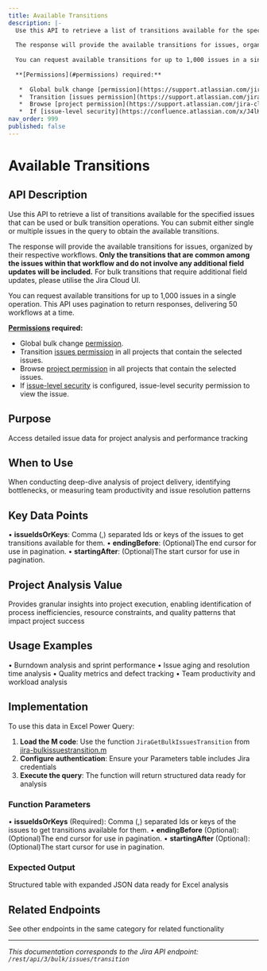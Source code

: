 ```yaml
---
title: Available Transitions
description: |-
  Use this API to retrieve a list of transitions available for the specified issues that can be used or bulk transition operations. You can submit either single or multiple issues in the query to obtain the available transitions.
  
  The response will provide the available transitions for issues, organized by their respective workflows. **Only the transitions that are common among the issues within that workflow and do not involve any additional field updates will be included.** For bulk transitions that require additional field updates, please utilise the Jira Cloud UI.
  
  You can request available transitions for up to 1,000 issues in a single operation. This API uses pagination to return responses, delivering 50 workflows at a time.
  
  **[Permissions](#permissions) required:**
  
   *  Global bulk change [permission](https://support.atlassian.com/jira-cloud-administration/docs/manage-global-permissions/).
   *  Transition [issues permission](https://support.atlassian.com/jira-cloud-administration/docs/permissions-for-company-managed-projects/#Transition-issues/) in all projects that contain the selected issues.
   *  Browse [project permission](https://support.atlassian.com/jira-cloud-administration/docs/manage-project-permissions/) in all projects that contain the selected issues.
   *  If [issue-level security](https://confluence.atlassian.com/x/J4lKLg) is configured, issue-level security permission to view the issue.
nav_order: 999
published: false
---
```


# Available Transitions

## API Description
Use this API to retrieve a list of transitions available for the specified issues that can be used or bulk transition operations. You can submit either single or multiple issues in the query to obtain the available transitions.

The response will provide the available transitions for issues, organized by their respective workflows. **Only the transitions that are common among the issues within that workflow and do not involve any additional field updates will be included.** For bulk transitions that require additional field updates, please utilise the Jira Cloud UI.

You can request available transitions for up to 1,000 issues in a single operation. This API uses pagination to return responses, delivering 50 workflows at a time.

**[Permissions](#permissions) required:**

 *  Global bulk change [permission](https://support.atlassian.com/jira-cloud-administration/docs/manage-global-permissions/).
 *  Transition [issues permission](https://support.atlassian.com/jira-cloud-administration/docs/permissions-for-company-managed-projects/#Transition-issues/) in all projects that contain the selected issues.
 *  Browse [project permission](https://support.atlassian.com/jira-cloud-administration/docs/manage-project-permissions/) in all projects that contain the selected issues.
 *  If [issue-level security](https://confluence.atlassian.com/x/J4lKLg) is configured, issue-level security permission to view the issue.

## Purpose
Access detailed issue data for project analysis and performance tracking

## When to Use
When conducting deep-dive analysis of project delivery, identifying bottlenecks, or measuring team productivity and issue resolution patterns

## Key Data Points
• **issueIdsOrKeys**: Comma (,) separated Ids or keys of the issues to get transitions available for them.
• **endingBefore**: (Optional)The end cursor for use in pagination.
• **startingAfter**: (Optional)The start cursor for use in pagination.

## Project Analysis Value
Provides granular insights into project execution, enabling identification of process inefficiencies, resource constraints, and quality patterns that impact project success

## Usage Examples
• Burndown analysis and sprint performance
• Issue aging and resolution time analysis
• Quality metrics and defect tracking
• Team productivity and workload analysis

## Implementation
To use this data in Excel Power Query:

1. **Load the M code**: Use the function `JiraGetBulkIssuesTransition` from [jira-bulkissuestransition.m](../assets/jira-bulkissuestransition.m)
2. **Configure authentication**: Ensure your Parameters table includes Jira credentials
3. **Execute the query**: The function will return structured data ready for analysis

### Function Parameters
• **issueIdsOrKeys** (Required): Comma (,) separated Ids or keys of the issues to get transitions available for them.
• **endingBefore** (Optional): (Optional)The end cursor for use in pagination.
• **startingAfter** (Optional): (Optional)The start cursor for use in pagination.

### Expected Output
Structured table with expanded JSON data ready for Excel analysis

## Related Endpoints
See other endpoints in the same category for related functionality

---
*This documentation corresponds to the Jira API endpoint: `/rest/api/3/bulk/issues/transition`*
